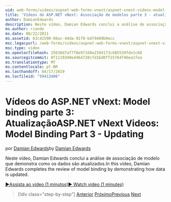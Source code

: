 ```yaml
---
uid: web-forms/videos/aspnet-web-forms-vnext/aspnet-vnext-videos-model-binding-part-3-updating
title: 'Vídeos do ASP.NET vNext: Associação de modelos parte 3 - atualizando | Microsoft Docs'
author: DamianEdwards
description: Neste vídeo, Damian Edwards conclui a análise de associação de modelo que demonstra como os dados são atualizados.
ms.author: riande
ms.date: 08/22/2011
ms.assetid: 63c42590-08ac-44da-91f8-bd79489b9ecc
msc.legacyurl: /web-forms/videos/aspnet-web-forms-vnext/aspnet-vnext-videos-model-binding-part-3-updating
msc.type: video
ms.openlocfilehash: 25638d7af7f8e97160a2394173c685539fde1c68
ms.sourcegitcommit: 0f1119340e4464720cfd16d0ff15764746ea1fea
ms.translationtype: MT
ms.contentlocale: pt-BR
ms.lasthandoff: 04/17/2019
ms.locfileid: "59413406"
---
```

# <a name="aspnet-vnext-videos-model-binding-part-3---updating"></a><span data-ttu-id="09bef-103">Vídeos do ASP.NET vNext: Model binding parte 3: Atualização</span><span class="sxs-lookup"><span data-stu-id="09bef-103">ASP.NET vNext Videos: Model Binding Part 3 - Updating</span></span>

<span data-ttu-id="09bef-104">por [Damian Edwards](https://github.com/DamianEdwards)</span><span class="sxs-lookup"><span data-stu-id="09bef-104">by [Damian Edwards](https://github.com/DamianEdwards)</span></span>

<span data-ttu-id="09bef-105">Neste vídeo, Damian Edwards conclui a análise de associação de modelo que demonstra como os dados são atualizados.</span><span class="sxs-lookup"><span data-stu-id="09bef-105">In this video, Damian Edwards completes the review of model binding by demonstrating how data is updated.</span></span>

[<span data-ttu-id="09bef-106">&#9654;Assista ao vídeo (1 minutos)</span><span class="sxs-lookup"><span data-stu-id="09bef-106">&#9654; Watch video (1 minutes)</span></span>](https://channel9.msdn.com/Blogs/ASP-NET-Site-Videos/aspnet-vnext-videos-model-binding-part-3-updating)

> [!div class="step-by-step"]
> <span data-ttu-id="09bef-107">[Anterior](aspnet-vnext-videos-model-binding-part-2-filtering.md)
> [Próximo](aspnet-45-web-forms-model-binding.md)</span><span class="sxs-lookup"><span data-stu-id="09bef-107">[Previous](aspnet-vnext-videos-model-binding-part-2-filtering.md)
[Next](aspnet-45-web-forms-model-binding.md)</span></span>
